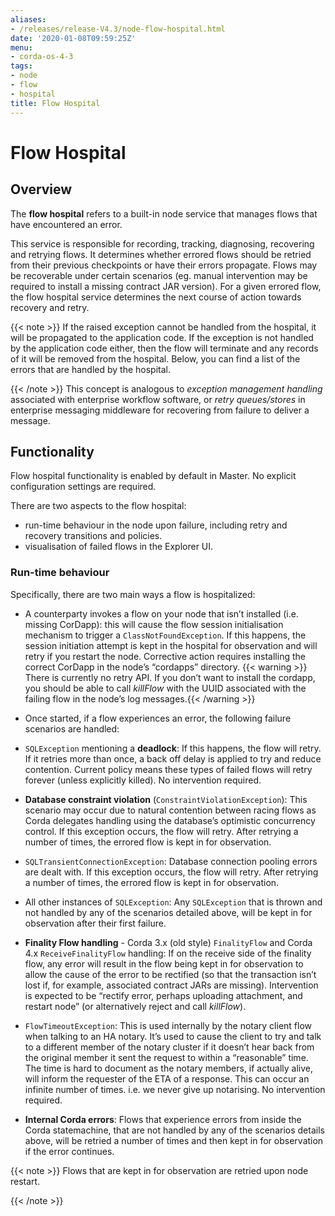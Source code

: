 ```yaml
---
aliases:
- /releases/release-V4.3/node-flow-hospital.html
date: '2020-01-08T09:59:25Z'
menu:
- corda-os-4-3
tags:
- node
- flow
- hospital
title: Flow Hospital
---
```



# Flow Hospital


## Overview

The **flow hospital** refers to a built-in node service that manages flows that have encountered an error.

This service is responsible for recording, tracking, diagnosing, recovering and retrying flows. It determines whether errored flows should be retried
from their previous checkpoints or have their errors propagate. Flows may be recoverable under certain scenarios (eg. manual intervention
may be required to install a missing contract JAR version). For a given errored flow, the flow hospital service determines the next course of
action towards recovery and retry.

{{< note >}}
If the raised exception cannot be handled from the hospital, it will be propagated to the application code.
If the exception is not handled by the application code either, then the flow will terminate and any records of it will be removed from the hospital.
Below, you can find a list of the errors that are handled by the hospital.

{{< /note >}}
This concept is analogous to *exception management handling* associated with enterprise workflow software, or
*retry queues/stores* in enterprise messaging middleware for recovering from failure to deliver a message.


## Functionality

Flow hospital functionality is enabled by default in Master. No explicit configuration settings are required.

There are two aspects to the flow hospital:


* run-time behaviour in the node upon failure, including retry and recovery transitions and policies.
* visualisation of failed flows in the Explorer UI.



### Run-time behaviour

Specifically, there are two main ways a flow is hospitalized:


* A counterparty invokes a flow on your node that isn’t installed (i.e. missing CorDapp):
this will cause the flow session initialisation mechanism to trigger a `ClassNotFoundException`.
If this happens, the session initiation attempt is kept in the hospital for observation and will retry if you restart the node.
Corrective action requires installing the correct CorDapp in the node’s “cordapps” directory.
{{< warning >}}
There is currently no retry API. If you don’t want to install the cordapp, you should be able to call *killFlow* with the UUID
associated with the failing flow in the node’s log messages.{{< /warning >}}



* Once started, if a flow experiences an error, the following failure scenarios are handled:
* `SQLException` mentioning a **deadlock**:
If this happens, the flow will retry. If it retries more than once, a back off delay is applied to try and reduce contention.
Current policy means these types of failed flows will retry forever (unless explicitly killed).  No intervention required.
* **Database constraint violation** (`ConstraintViolationException`):
This scenario may occur due to natural contention between racing flows as Corda delegates handling using the database’s optimistic concurrency control.
If this exception occurs, the flow will retry. After retrying a number of times, the errored flow is kept in for observation.
* `SQLTransientConnectionException`:
Database connection pooling errors are dealt with. If this exception occurs, the flow will retry. After retrying a number of times, the errored flow is kept in for observation.
* All other instances of `SQLException`:
Any `SQLException` that is thrown and not handled by any of the scenarios detailed above, will be kept in for observation after their first failure.
* **Finality Flow handling** - Corda 3.x (old style) `FinalityFlow` and Corda 4.x `ReceiveFinalityFlow` handling:
If on the receive side of the finality flow, any error will result in the flow being kept in for observation to allow the cause of the
error to be rectified (so that the transaction isn’t lost if, for example, associated contract JARs are missing).
Intervention is expected to be “rectify error, perhaps uploading attachment, and restart node” (or alternatively reject and call *killFlow*).
* `FlowTimeoutException`:
This is used internally by the notary client flow when talking to an HA notary.  It’s used to cause the client to try and talk to a different
member of the notary cluster if it doesn’t hear back from the original member it sent the request to within a “reasonable” time.
The time is hard to document as the notary members, if actually alive, will inform the requester of the ETA of a response.
This can occur an infinite number of times.  i.e. we never give up notarising.  No intervention required.
* **Internal Corda errors**:
Flows that experience errors from inside the Corda statemachine, that are not handled by any of the scenarios details above, will be retried a number of times
and then kept in for observation if the error continues.



{{< note >}}
Flows that are kept in for observation are retried upon node restart.

{{< /note >}}
